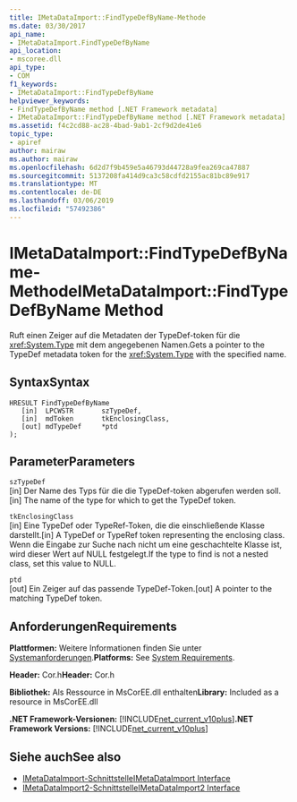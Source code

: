 ```yaml
---
title: IMetaDataImport::FindTypeDefByName-Methode
ms.date: 03/30/2017
api_name:
- IMetaDataImport.FindTypeDefByName
api_location:
- mscoree.dll
api_type:
- COM
f1_keywords:
- IMetaDataImport::FindTypeDefByName
helpviewer_keywords:
- FindTypeDefByName method [.NET Framework metadata]
- IMetaDataImport::FindTypeDefByName method [.NET Framework metadata]
ms.assetid: f4c2cd88-ac28-4bad-9ab1-2cf9d2de41e6
topic_type:
- apiref
author: mairaw
ms.author: mairaw
ms.openlocfilehash: 6d2d7f9b459e5a46793d44728a9fea269ca47887
ms.sourcegitcommit: 5137208fa414d9ca3c58cdfd2155ac81bc89e917
ms.translationtype: MT
ms.contentlocale: de-DE
ms.lasthandoff: 03/06/2019
ms.locfileid: "57492386"
---
```

# <a name="imetadataimportfindtypedefbyname-method"></a><span data-ttu-id="f9607-102">IMetaDataImport::FindTypeDefByName-Methode</span><span class="sxs-lookup"><span data-stu-id="f9607-102">IMetaDataImport::FindTypeDefByName Method</span></span>
<span data-ttu-id="f9607-103">Ruft einen Zeiger auf die Metadaten der TypeDef-token für die <xref:System.Type> mit dem angegebenen Namen.</span><span class="sxs-lookup"><span data-stu-id="f9607-103">Gets a pointer to the TypeDef metadata token for the <xref:System.Type> with the specified name.</span></span>  
  
## <a name="syntax"></a><span data-ttu-id="f9607-104">Syntax</span><span class="sxs-lookup"><span data-stu-id="f9607-104">Syntax</span></span>  
  
```  
HRESULT FindTypeDefByName  
   [in]  LPCWSTR       szTypeDef,  
   [in]  mdToken       tkEnclosingClass,  
   [out] mdTypeDef     *ptd  
);  
```  
  
## <a name="parameters"></a><span data-ttu-id="f9607-105">Parameter</span><span class="sxs-lookup"><span data-stu-id="f9607-105">Parameters</span></span>  
 `szTypeDef`  
 <span data-ttu-id="f9607-106">[in] Der Name des Typs für die die TypeDef-token abgerufen werden soll.</span><span class="sxs-lookup"><span data-stu-id="f9607-106">[in] The name of the type for which to get the TypeDef token.</span></span>  
  
 `tkEnclosingClass`  
 <span data-ttu-id="f9607-107">[in] Eine TypeDef oder TypeRef-Token, die die einschließende Klasse darstellt.</span><span class="sxs-lookup"><span data-stu-id="f9607-107">[in] A TypeDef or TypeRef token representing the enclosing class.</span></span> <span data-ttu-id="f9607-108">Wenn die Eingabe zur Suche nach nicht um eine geschachtelte Klasse ist, wird dieser Wert auf NULL festgelegt.</span><span class="sxs-lookup"><span data-stu-id="f9607-108">If the type to find is not a nested class, set this value to NULL.</span></span>  
  
 `ptd`  
 <span data-ttu-id="f9607-109">[out] Ein Zeiger auf das passende TypeDef-Token.</span><span class="sxs-lookup"><span data-stu-id="f9607-109">[out] A pointer to the matching TypeDef token.</span></span>  
  
## <a name="requirements"></a><span data-ttu-id="f9607-110">Anforderungen</span><span class="sxs-lookup"><span data-stu-id="f9607-110">Requirements</span></span>  
 <span data-ttu-id="f9607-111">**Plattformen:** Weitere Informationen finden Sie unter [Systemanforderungen](../../../../docs/framework/get-started/system-requirements.md).</span><span class="sxs-lookup"><span data-stu-id="f9607-111">**Platforms:** See [System Requirements](../../../../docs/framework/get-started/system-requirements.md).</span></span>  
  
 <span data-ttu-id="f9607-112">**Header:** Cor.h</span><span class="sxs-lookup"><span data-stu-id="f9607-112">**Header:** Cor.h</span></span>  
  
 <span data-ttu-id="f9607-113">**Bibliothek:** Als Ressource in MsCorEE.dll enthalten</span><span class="sxs-lookup"><span data-stu-id="f9607-113">**Library:** Included as a resource in MsCorEE.dll</span></span>  
  
 <span data-ttu-id="f9607-114">**.NET Framework-Versionen:** [!INCLUDE[net_current_v10plus](../../../../includes/net-current-v10plus-md.md)]</span><span class="sxs-lookup"><span data-stu-id="f9607-114">**.NET Framework Versions:** [!INCLUDE[net_current_v10plus](../../../../includes/net-current-v10plus-md.md)]</span></span>  
  
## <a name="see-also"></a><span data-ttu-id="f9607-115">Siehe auch</span><span class="sxs-lookup"><span data-stu-id="f9607-115">See also</span></span>
- [<span data-ttu-id="f9607-116">IMetaDataImport-Schnittstelle</span><span class="sxs-lookup"><span data-stu-id="f9607-116">IMetaDataImport Interface</span></span>](../../../../docs/framework/unmanaged-api/metadata/imetadataimport-interface.md)
- [<span data-ttu-id="f9607-117">IMetaDataImport2-Schnittstelle</span><span class="sxs-lookup"><span data-stu-id="f9607-117">IMetaDataImport2 Interface</span></span>](../../../../docs/framework/unmanaged-api/metadata/imetadataimport2-interface.md)
